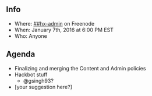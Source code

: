 ## Info
* Where: [##hx-admin](https://kiwiirc.com/client/chat.freenode.net/##hx-admin) on Freenode
* When: January 7th, 2016 at 6:00 PM EST
* Who: Anyone

## Agenda
* Finalizing and merging the Content and Admin policies
* Hackbot stuff
  * @gsingh93?
* [your suggestion here?]
